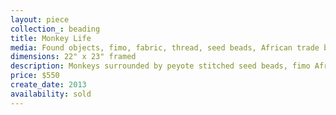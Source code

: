```yaml
---
layout: piece
collection_: beading
title: Monkey Life
media: Found objects, fimo, fabric, thread, seed beads, African trade beads
dimensions: 22" x 23" framed
description: Monkeys surrounded by peyote stitched seed beads, fimo African face molded surrounded by seed beads, African trade beads surrounded by seed beads using peyote stitch, fabric, inlaid cut material appliqued, quilted, double beige matted in glassed maple frame two inches in depth.
price: $550
create_date: 2013
availability: sold
---
```

